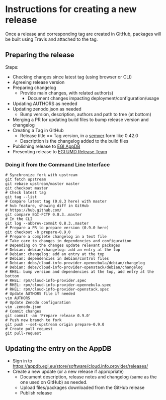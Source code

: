# Instructions for creating a new release

Once a release and corresponding tag are created in GitHub, packages will be
built using Travis and attached to the tag.

## Preparing the release

Steps:

* Checking changes since latest tag (using browser or CLI)
* Agreeing release version
* Preparing changelog
  * Provide main changes, with related author(s)
    * Document changes impacting deployment/configuration/usage
* Updating AUTHORS as needed
* Updating zenodo.json as needed
  * Bump version, description, authors and path to tree (at bottom)
* Merging a PR for updating build files to bump release version and changelog
* Creating a Tag in GitHub
  * Release title == Tag version, in a [semver](https://semver.org/) form like 0.42.0
  * Description is the changelog added to the build files
* Publishing release to [EGI AppDB](https://appdb.egi.eu/store/software/cloud.info.provider/releases)
* Presenting release to [EGI UMD Release Team](https://wiki.egi.eu/wiki/URT)

### Doing it from the Command Line Interface

```console
# Synchronize fork with upstream
git fetch upstream
git rebase upstream/master master
git checkout master
# Check latest tag
git tag --list
# Compare latest tag (0.8.3 here) with master
# hub feature, showing diff in GitHub
# https://hub.github.com/
git compare EGI-FCTF 0.8.3..master
# In the CLI
git log --abbrev-commit 0.8.3..master
# Prepare a PR to prepare version (0.9.0 here)
git checkout -b prepare-0.9.0
# Prepare a complete changelog in a text file
# Take care to changes in dependencies and configuration
# Depending on the changes update relevant packages
# Debian: debian/changelog: add an entry at the top
# Debian: changelog: add an entry at the top
# Debian: dependencies in debian/control files
# Debian: debs/cloud-info-provider-opennebula/debian/changelog
# Debian: debs/cloud-info-provider-openstack/debian/changelog
# RHEL: bump version and dependencies at the top, add entry at the bottom
# RHEL: rpm/cloud-info-provider.spec
# RHEL: rpm/cloud-info-provider-opennebula.spec
# RHEL: rpm/cloud-info-provider-openstack.spec
# Update AUTHORS file if needed
vim AUTHORS
# Update Zenodo configuration
vim .zenodo.json
# Commit changes
git commit -am 'Prepare release 0.9.0'
# Push new branch to fork
git push --set-upstream origin prepare-0.9.0
# Create pull request
git pull-request
```

## Updating the entry on the AppDB

* Sign in to https://appdb.egi.eu/store/software/cloud.info.provider/releases/
* Create a new update (or a new release if appropriate)
  * Document description, release notes and changelog (same as the one used on
    GitHub) as needed.
  * Upload files/packages downloaded from the GitHub release
  * Publish release
